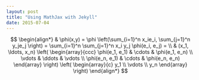 ```yaml
---
layout: post
title: "Using MathJax with Jekyll"
date: 2015-07-04
---
```

$$
\begin{align*}
  & \phi(x,y) = \phi \left(\sum_{i=1}^n x_ie_i, \sum_{j=1}^n y_je_j \right)
    = \sum_{i=1}^n \sum_{j=1}^n x_i y_j \phi(e_i, e_j) = \\
      & (x_1, \ldots, x_n) \left( \begin{array}{ccc}
            \phi(e_1, e_1) & \cdots & \phi(e_1, e_n) \\
	          \vdots & \ddots & \vdots \\
		        \phi(e_n, e_1) & \cdots & \phi(e_n, e_n)
			    \end{array} \right)
			      \left( \begin{array}{c}
			            y_1 \\
				          \vdots \\
					        y_n
						    \end{array} \right)
						    \end{align*}
						    $$